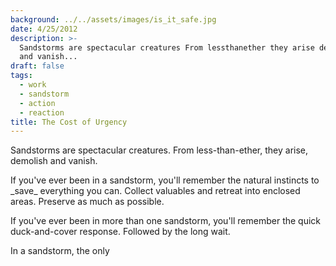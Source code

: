 ```yaml
---
background: ../../assets/images/is_it_safe.jpg
date: 4/25/2012
description: >-
  Sandstorms are spectacular creatures From lessthanether they arise demolish
  and vanish...
draft: false
tags:
  - work
  - sandstorm
  - action
  - reaction
title: The Cost of Urgency
---
```

  
Sandstorms are spectacular creatures. From less-than-ether, they arise, demolish and vanish.  
  
If you've ever been in a sandstorm, you'll remember the natural instincts to \_save\_ everything you can. Collect valuables and retreat into enclosed areas. Preserve as much as possible.  
  
If you've ever been in more than one sandstorm, you'll remember the quick duck-and-cover response. Followed by the long wait.  
  
In a sandstorm, the only  

